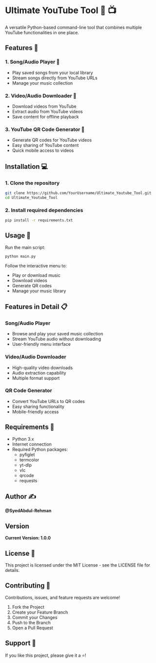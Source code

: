 # Ultimate YouTube Tool 🎵 📺

A versatile Python-based command-line tool that combines multiple YouTube functionalities in one place.

## Features 🚀

### 1. Song/Audio Player 🎵
- Play saved songs from your local library
- Stream songs directly from YouTube URLs
- Manage your music collection

### 2. Video/Audio Downloader 💽
- Download videos from YouTube
- Extract audio from YouTube videos
- Save content for offline playback

### 3. YouTube QR Code Generator 📱
- Generate QR codes for YouTube videos
- Easy sharing of YouTube content
- Quick mobile access to videos

## Installation 💻

### 1. Clone the repository
```bash
git clone https://github.com/YourUsername/Ultimate_Youtube_Tool.git
cd Ultimate_Youtube_Tool
```

### 2. Install required dependencies
```bash
pip install -r requirements.txt
```

## Usage 🔧
Run the main script:
```bash
python main.py
```

Follow the interactive menu to:
- Play or download music
- Download videos
- Generate QR codes
- Manage your music library

## Features in Detail 📋
### Song/Audio Player
- Browse and play your saved music collection
- Stream YouTube audio without downloading
- User-friendly menu interface

### Video/Audio Downloader
- High-quality video downloads
- Audio extraction capability
- Multiple format support

### QR Code Generator
- Convert YouTube URLs to QR codes
- Easy sharing functionality
- Mobile-friendly access

## Requirements 📝
- Python 3.x
- Internet connection
- Required Python packages:
  - pyfiglet
  - termcolor
  - yt-dlp
  - vlc
  - qrcode
  - requests

## Author ✍️
**@SyedAbdul-Rehman**

## Version
**Current Version: 1.0.0**

## License 📝
This project is licensed under the MIT License - see the LICENSE file for details.

## Contributing 🤝
Contributions, issues, and feature requests are welcome!

1. Fork the Project
2. Create your Feature Branch
3. Commit your Changes
4. Push to the Branch
5. Open a Pull Request

## Support 💪
If you like this project, please give it a ⭐️!

